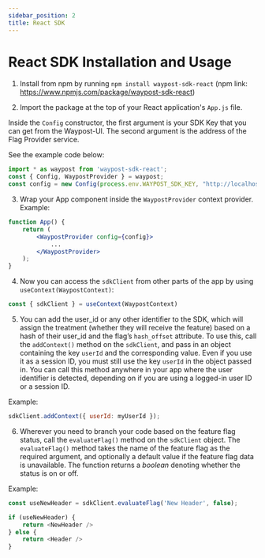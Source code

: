 ```yaml
---
sidebar_position: 2
title: React SDK
---
```

# React SDK Installation and Usage

1. Install from npm by running `npm install waypost-sdk-react` (npm link: https://www.npmjs.com/package/waypost-sdk-react)

2. Import the package at the top of your React application's `App.js` file.

Inside the `Config` constructor, the first argument is your SDK Key that you can get from the Waypost-UI. The second argument is the address of the Flag Provider service.

See the example code below:

```jsx
import * as waypost from 'waypost-sdk-react';
const { Config, WaypostProvider } = waypost;
const config = new Config(process.env.WAYPOST_SDK_KEY, "http://localhost:5050");
```

3. Wrap your App component inside the `WaypostProvider` context provider. Example:

```jsx
function App() {
	return (
		<WaypostProvider config={config}>
			...
		</WaypostProvider>
	);
}
```

4. Now you can access the `sdkClient` from other parts of the app by using `useContext(WaypostContext)`:

```jsx
const { sdkClient } = useContext(WaypostContext)
```

5. You can add the user_id or any other identifier to the SDK, which will assign the treatment (whether they will receive the feature) based on a hash of their user_id and the flag’s `hash_offset` attribute. To use this, call the `addContext()` method on the `sdkClient`, and pass in an object containing the key `userId` and the corresponding value. Even if you use it as a session ID, you must still use the key `userId` in the object passed in. You can call this method anywhere in your app where the user identifier is detected, depending on if you are using a logged-in user ID or a session ID.

Example:

```jsx
sdkClient.addContext({ userId: myUserId });
```

6. Wherever you need to branch your code based on the feature flag status, call the `evaluateFlag()` method on the `sdkClient` object. The `evaluateFlag()` method takes the name of the feature flag as the required argument, and optionally a default value if the feature flag data is unavailable. The function returns a *boolean* denoting whether the status is on or off.

Example:

```javascript
const useNewHeader = sdkClient.evaluateFlag('New Header', false);

if (useNewHeader) {
	return <NewHeader />
} else {
	return <Header />
}
```